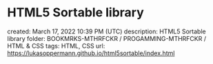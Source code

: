 # HTML5 Sortable library

created: March 17, 2022 10:39 PM (UTC)
description: HTML5 Sortable library
folder: BOOKMRKS-MTHRFCKR / PROGAMMING-MTHRFCKR / HTML & CSS
tags: HTML, CSS
url: https://lukasoppermann.github.io/html5sortable/index.html